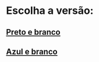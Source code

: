 # Escolha a versão:
## [Preto e branco](https://vitorfigm.github.io/nota-da-gente-production-black/)
## [Azul e branco](https://vitorfigm.github.io/nota-da-gente-production-blue/)
